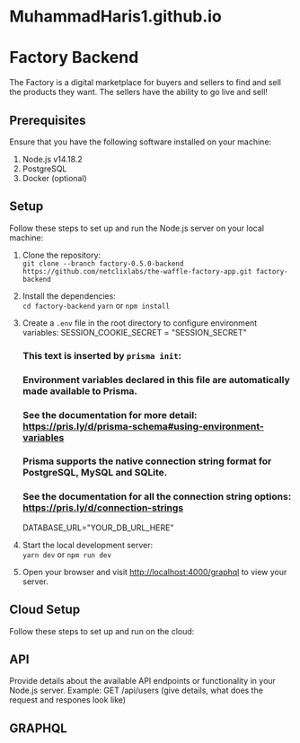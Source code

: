 # MuhammadHaris1.github.io


# Factory Backend
The Factory is a digital marketplace for buyers and sellers to 
find and sell the products they want. The sellers have the ability 
to go live and sell!

## Prerequisites
Ensure that you have the following software installed on your machine: 

1. Node.js v14.18.2
2. PostgreSQL
3. Docker (optional)

## Setup
Follow these steps to set up and run the Node.js server on your local machine: 

1. Clone the repository: <br />
    `git clone --branch factory-0.5.0-backend https://github.com/netclixlabs/the-waffle-factory-app.git factory-backend`

2. Install the dependencies: <br />
    `cd factory-backend`
    `yarn` or `npm install`

3. Create a `.env` file in the root directory to configure environment variables:
    SESSION_COOKIE_SECRET = "SESSION_SECRET"

    ### This text is inserted by `prisma init`:
    ### Environment variables declared in this file are automatically made available to Prisma.
    ### See the documentation for more detail: https://pris.ly/d/prisma-schema#using-environment-variables

    ### Prisma supports the native connection string format for PostgreSQL, MySQL and SQLite.
    ### See the documentation for all the connection string options: https://pris.ly/d/connection-strings

    DATABASE_URL="YOUR_DB_URL_HERE"

4. Start the local development server: <br />
    `yarn dev` or `npm run dev`

5. Open your browser and visit [http://localhost:4000/graphql](http://localhost:4000/graphql) to view your server.

## Cloud Setup
Follow these steps to set up and run on the cloud: 

## API
Provide details about the available API endpoints or functionality in your Node.js server. Example: GET /api/users (give details, what does the request and respones look like) 

## GRAPHQL
